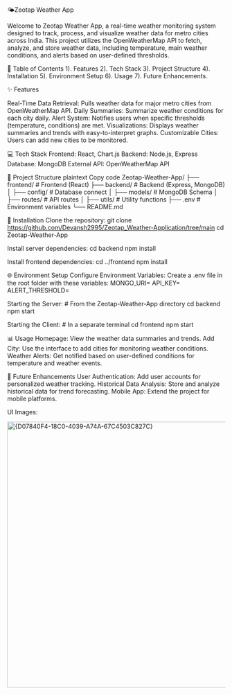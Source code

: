 🌤️Zeotap Weather App

Welcome to Zeotap Weather App, a real-time weather monitoring system designed to track, process, and visualize weather data for metro cities across India. This project utilizes the OpenWeatherMap API to fetch, analyze, and store weather data, including temperature, main weather conditions, and alerts based on user-defined thresholds.

📜 Table of Contents 1). Features 2). Tech Stack 3). Project Structure 4). Installation 5). Environment Setup 6). Usage 7). Future Enhancements.

✨ Features

Real-Time Data Retrieval: Pulls weather data for major metro cities from OpenWeatherMap API. Daily Summaries: Summarize weather conditions for each city daily. Alert System: Notifies users when specific thresholds (temperature, conditions) are met. Visualizations: Displays weather summaries and trends with easy-to-interpret graphs. Customizable Cities: Users can add new cities to be monitored.

💻 Tech Stack Frontend: React, Chart.js Backend: Node.js, Express Database: MongoDB External API: OpenWeatherMap API

📁 Project Structure plaintext Copy code Zeotap-Weather-App/ ├── frontend/ # Frontend (React) ├── backend/ # Backend (Express, MongoDB) │ ├── config/ # Database connect │ ├── models/ # MongoDB Schema │ ├── routes/ # API routes │ ├── utils/ # Utility functions ├── .env # Environment variables └── README.md

🚀 Installation Clone the repository: git clone https://github.com/Devansh2995/Zeotap_Weather-Application/tree/main cd Zeotap-Weather-App

Install server dependencies: cd backend npm install

Install frontend dependencies: cd ../frontend npm install

🌐 Environment Setup Configure Environment Variables: Create a .env file in the root folder with these variables: MONGO_URI= API_KEY= ALERT_THRESHOLD=

Starting the Server: # From the Zeotap-Weather-App directory cd backend npm start

Starting the Client: # In a separate terminal cd frontend npm start

📊 Usage Homepage: View the weather data summaries and trends. Add City: Use the interface to add cities for monitoring weather conditions. Weather Alerts: Get notified based on user-defined conditions for temperature and weather events.

🔮 Future Enhancements User Authentication: Add user accounts for personalized weather tracking. Historical Data Analysis: Store and analyze historical data for trend forecasting. Mobile App: Extend the project for mobile platforms.

UI Images:

<img width="614" alt="{D07840F4-18C0-4039-A74A-67C4503C827C}" src="https://github.com/user-attachments/assets/94cf2dd2-2b37-4180-be01-3ad5022f174a">
